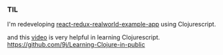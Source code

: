 ### TIL

I'm redeveloping [react-redux-realworld-example-app](https://github.com/gothinkster/react-redux-realworld-example-app) using Clojurescript.

and this [video](https://www.youtube.com/playlist?list=PLUGfdBfjve9VGzp7G1C9FYfH8Yk1Px-11) is very helpful in learning Clojurescript.
https://github.com/9j/Learning-Clojure-in-public